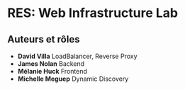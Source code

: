 # RES: Web Infrastructure Lab

## Auteurs et rôles
* **David Villa**
 LoadBalancer, Reverse Proxy  
* **James Nolan**
 Backend
* **Mélanie Huck**
 Frontend
* **Michelle Meguep**
Dynamic Discovery


